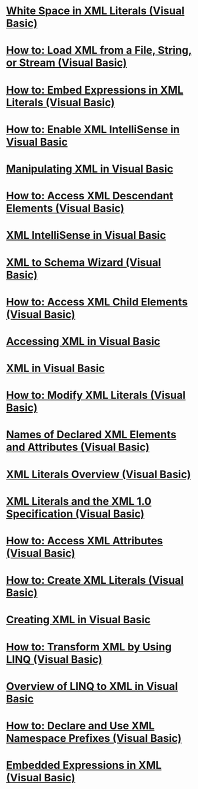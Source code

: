 # [White Space in XML Literals (Visual Basic)](white-space-in-xml-literals.md)
# [How to: Load XML from a File, String, or Stream (Visual Basic)](how-to-load-xml-from-a-file-string-or-stream.md)
# [How to: Embed Expressions in XML Literals (Visual Basic)](how-to-embed-expressions-in-xml-literals.md)
# [How to: Enable XML IntelliSense in Visual Basic](how-to-enable-xml-intellisense.md)
# [Manipulating XML in Visual Basic](manipulating-xml.md)
# [How to: Access XML Descendant Elements (Visual Basic)](how-to-access-xml-descendant-elements.md)
# [XML IntelliSense in Visual Basic](xml-intellisense.md)
# [XML to Schema Wizard (Visual Basic)](xml-to-schema-wizard.md)
# [How to: Access XML Child Elements (Visual Basic)](how-to-access-xml-child-elements.md)
# [Accessing XML in Visual Basic](accessing-xml.md)
# [XML in Visual Basic](index.md)
# [How to: Modify XML Literals (Visual Basic)](how-to-modify-xml-literals.md)
# [Names of Declared XML Elements and Attributes (Visual Basic)](names-of-declared-xml-elements-and-attributes.md)
# [XML Literals Overview (Visual Basic)](xml-literals-overview.md)
# [XML Literals and the XML 1.0 Specification (Visual Basic)](xml-literals-and-the-xml-1-0-specification.md)
# [How to: Access XML Attributes (Visual Basic)](how-to-access-xml-attributes.md)
# [How to: Create XML Literals (Visual Basic)](how-to-create-xml-literals.md)
# [Creating XML in Visual Basic](creating-xml.md)
# [How to: Transform XML by Using LINQ (Visual Basic)](how-to-transform-xml-by-using-linq.md)
# [Overview of LINQ to XML in Visual Basic](overview-of-linq-to-xml.md)
# [How to: Declare and Use XML Namespace Prefixes (Visual Basic)](how-to-declare-and-use-xml-namespace-prefixes.md)
# [Embedded Expressions in XML (Visual Basic)](embedded-expressions-in-xml.md)
